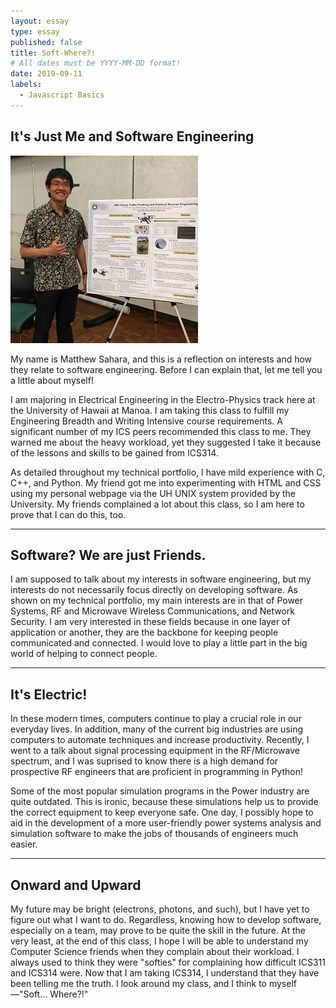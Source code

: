 ```yaml
---
layout: essay
type: essay
published: false
title: Soft-Where?!
# All dates must be YYYY-MM-DD format!
date: 2019-09-11
labels:
  - Javascript Basics
---
```


## It's Just Me and Software Engineering

<img class="ui medium left floated rounded image" src="../images/intro_mePoster.jpg">

My name is Matthew Sahara, and this is a reflection on interests and how they relate to software engineering. Before I can explain that, let me tell you a little about myself!

I am majoring in Electrical Engineering in the Electro-Physics track here at the University of Hawaii at Manoa. I am taking this class to fulfill my Engineering Breadth and Writing Intensive course requirements. A significant number of my ICS peers recommended this class to me. They warned me about the heavy workload, yet they suggested I take it because of the lessons and skills to be gained from ICS314.

As detailed throughout my technical portfolio, I have mild experience with C, C++, and Python. My friend got me into experimenting with HTML and CSS using my personal webpage via the UH UNIX system provided by the University. My friends complained a lot about this class, so I am here to prove that I can do this, too.

<hr>

## Software? We are just Friends.

I am supposed to talk about my interests in software engineering, but my interests do not necessarily focus directly on developing software. As shown on my technical portfolio, my main interests are in that of Power Systems, RF and Microwave Wireless Communications, and Network Security. I am very interested in these fields because in one layer of application or another, they are the backbone for keeping people communicated and connected. I would love to play a little part in the big world of helping to connect people.

<hr>

## It's Electric!

In these modern times, computers continue to play a crucial role in our everyday lives. In addition, many of the current big industries are using computers to automate techniques and increase productivity. Recently, I went to a talk about signal processing equipment in the RF/Microwave spectrum, and I was suprised to know there is a high demand for prospective RF engineers that are proficient in programming in Python! 

Some of the most popular simulation programs in the Power industry are quite outdated. This is ironic, because these simulations help us to provide the correct equipment to keep everyone safe. One day, I possibly hope to aid in the development of a more user-friendly power systems analysis and simulation software to make the jobs of thousands of engineers much easier.

<hr>

## Onward and Upward

My future may be bright (electrons, photons, and such), but I have yet to figure out what I want to do. Regardless, knowing how to develop software, especially on a team, may prove to be quite the skill in the future. At the very least, at the end of this class, I hope I will be able to understand my Computer Science friends when they complain about their workload. I always used to think they were "softies" for complaining how difficult ICS311 and ICS314 were. Now that I am taking ICS314, I understand that they have been telling me the truth. I look around my class, and I think to myself—"Soft... Where?!"


